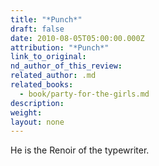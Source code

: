 ```yaml
---
title: "*Punch*"
draft: false
date: 2010-08-05T05:00:00.000Z
attribution: "*Punch*"
link_to_original:
nd_author_of_this_review:
related_author: .md
related_books:
  - book/party-for-the-girls.md
description:
weight:
layout: none
---
```

He is the Renoir of the typewriter.

